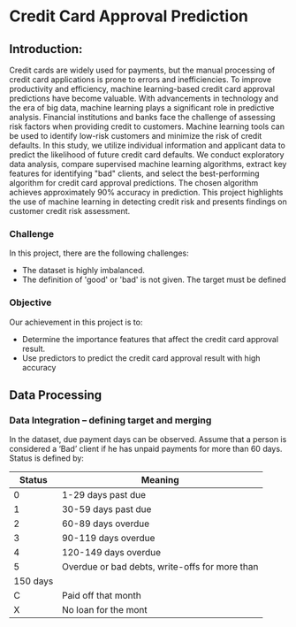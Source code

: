 # Credit Card Approval Prediction

## Introduction:

Credit cards are widely used for payments, but the manual processing of credit card applications is prone to errors and inefficiencies. To improve productivity and efficiency, machine learning-based credit card approval predictions have become valuable. With advancements in technology and the era of big data, machine learning plays a significant role in predictive analysis. Financial institutions and banks face the challenge of assessing risk factors when providing credit to customers. Machine learning tools can be used to identify low-risk customers and minimize the risk of credit defaults. In this study, we utilize individual information and applicant data to predict the likelihood of future credit card defaults. We conduct exploratory data analysis, compare supervised machine learning algorithms, extract key features for identifying "bad" clients, and select the best-performing algorithm for credit card approval predictions. The chosen algorithm achieves approximately 90% accuracy in prediction. This project highlights the use of machine learning in detecting credit risk and presents findings on customer credit risk assessment.

### Challenge

In this project, there are the following challenges:
- The dataset is highly imbalanced.
- The definition of 'good' or 'bad' is not given. The target must be defined

### Objective

Our achievement in this project is to:
- Determine the importance features that affect the credit card approval result.
- Use predictors to predict the credit card approval result with high accuracy

## Data Processing

### Data Integration – defining target and merging

In the dataset, due payment days can be observed. Assume that a person is considered a ‘Bad’ client if he has unpaid payments for more than 60 days. Status is defined by:

| Status  | Meaning |
| ------------- | ------------- |
| 0  | 1-29 days past due  |
| 1  | 30-59 days past due  |
| 2  | 60-89 days overdue  |
| 3  | 90-119 days overdue  |
| 4  | 120-149 days overdue  |
| 5  | Overdue or bad debts, write-offs for more than
150 days  |
| C  | Paid off that month  |
| X  | No loan for the mont  |
